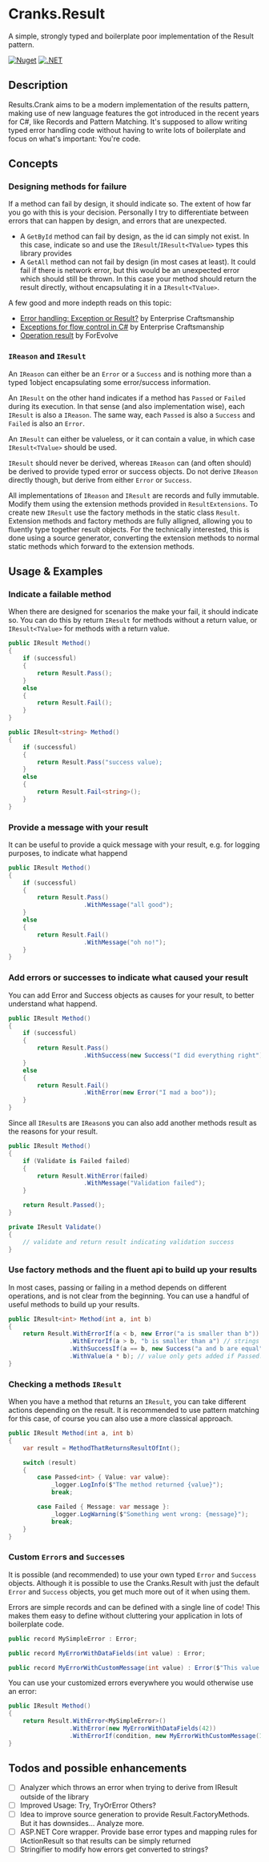 ﻿# Cranks.Result
A simple, strongly typed and boilerplate poor implementation of the Result pattern.

[![Nuget](https://img.shields.io/nuget/v/Cranks.Result?style=plastic)](https://www.nuget.org/packages/Cranks.Result/) [![.NET](https://github.com/crazycrank/Cranks.Result/actions/workflows/dotnet.yml/badge.svg)](https://github.com/crazycrank/Cranks.Result/actions/workflows/dotnet.yml)

## Description

Results.Crank aims to be a modern implementation of the results pattern, making use of new language features the got introduced in the recent years for C#, like Records and Pattern Matching.
It's supposed to allow writing typed error handling code without having to write lots of boilerplate and focus on what's important: You're code.

## Concepts

### Designing methods for failure
If a method can fail by design, it should indicate so.
The extent of how far you go with this is your decision.
Personally I try to differentiate between errors that can happen by design, and errors that are unexpected.
* A `GetById` method can fail by design, as the id can simply not exist. In this case, indicate so and use the `IResult`/`IResult<TValue>` types this library provides
* A `GetAll` method can not fail by design (in most cases at least). It could fail if there is network error, but this would be an unexpected error which should still be thrown. In this case your method should return the result directly, without encapsulating it in a `IResult<TValue>`.

A few good and more indepth reads on this topic:
* [Error handling: Exception or Result?](https://enterprisecraftsmanship.com/posts/error-handling-exception-or-result/) by Enterprise Craftsmanship
* [Exceptions for flow control in C#](https://enterprisecraftsmanship.com/posts/exceptions-for-flow-control/) by Enterprise Craftsmanship
* [Operation result](https://www.forevolve.com/en/articles/2018/03/19/operation-result/) by ForEvolve

### `IReason` and `IResult`
An `IReason` can either be an `Error` or a `Success` and is nothing more than a typed 1object encapsulating some error/success information.

An `IResult` on the other hand indicates if a method has `Passed` or `Failed` during its execution.
In that sense (and also implementation wise), each `IResult` is also a `IReason`.
The same way, each `Passed` is also a `Success` and `Failed` is also an `Error`.

An `IResult` can either be valueless, or it can contain a value, in which case `IResult<TValue>` should be used.

`IResult` should never be derived, whereas `IReason` can (and often should) be derived to provide typed error or success objects.
Do not derive `IReason` directly though, but derive from either `Error` or `Success`.

All implementations of `IReason` and `IResult` are records and fully immutable.
Modify them using the extension methods provided in `ResultExtensions`.
To create new `IResult` use the factory methods in the static class `Result`.
Extension methods and factory methods are fully alligned, allowing you to fluently type together result objects.
For the technically interested, this is done using a source generator, converting the extension methods to normal static methods which forward to the extension methods.

## Usage & Examples

### Indicate a failable method
When there are designed for scenarios the make your fail, it should indicate so.
You can do this by return `IResult` for methods without a return value, or `IResult<TValue>` for methods with a return value.
```csharp
public IResult Method()
{
    if (successful)
    {
        return Result.Pass();
    }
    else
    {
        return Result.Fail();
    }
}

public IResult<string> Method()
{
    if (successful)
    {
        return Result.Pass("success value);
    }
    else
    {
        return Result.Fail<string>();
    }
}
```

### Provide a message with your result
It can be useful to provide a quick message with your result, e.g. for logging purposes, to indicate what happend
```csharp
public IResult Method()
{
    if (successful)
    {
        return Result.Pass()
                     .WithMessage("all good");
    }
    else
    {
        return Result.Fail()
                     .WithMessage("oh no!");
    }
}
```

### Add errors or successes to indicate what caused your result
You can add Error and Success objects as causes for your result, to better understand what happend.
```csharp
public IResult Method()
{
    if (successful)
    {
        return Result.Pass()
                     .WithSuccess(new Success("I did everything right"));
    }
    else
    {
        return Result.Fail()
                     .WithError(new Error("I mad a boo"));
    }
}
```

Since all `IResult`s are `IReason`s you can also add another methods result as the reasons for your result.
```csharp
public IResult Method()
{
    if (Validate is Failed failed)
    {
        return Result.WithError(failed)
                     .WithMessage("Validation failed");
    }

    return Result.Passed();
}

private IResult Validate()
{
    // validate and return result indicating validation success
}
```

### Use factory methods and the fluent api to build up your results
In most cases, passing or failing in a method depends on different operations, and is not clear from the beginning.
You can use a handful of useful methods to build up your results.
```csharp
public IResult<int> Method(int a, int b)
{
    return Result.WithErrorIf(a < b, new Error("a is smaller than b"))
                 .WithErrorIf(a > b, "b is smaller than a") // strings get casted to Error/Success records if appropriate
                 .WithSuccessIf(a == b, new Success("a and b are equal"))
                 .WithValue(a * b); // value only gets added if Passed. In Failed scenarios it gets dropped.
}
```

### Checking a methods `IResult`
When you have a method that returns an `IResult`, you can take different actions depending on the result.
It is recommended to use pattern matching for this case, of course you can also use a more classical approach.
```csharp
public IResult Method(int a, int b)
{
    var result = MethodThatReturnsResultOfInt();

    switch (result)
    {
        case Passed<int> { Value: var value}:
            _logger.LogInfo($"The method returned {value}");
            break;

        case Failed { Message: var message }:
            _logger.LogWarning($"Something went wrong: {message}");
            break;
    }
}
```

### Custom `Error`s and `Success`es
It is possible (and recommended) to use your own typed `Error` and `Success` objects.
Although it is possible to use the Cranks.Result with just the default `Error` and `Success` objects, you get much more out of it when using them.

Errors are simple records and can be defined with a single line of code!
This makes them easy to define without cluttering your application in lots of boilerplate code.
```csharp
public record MySimpleError : Error;

public record MyErrorWithDataFields(int value) : Error;

public record MyErrorWithCustomMessage(int value) : Error($"This value is invalid: {value}");
```

You can use your customized errors everywhere you would otherwise use an error:
```csharp
public IResult Method()
{
    return Result.WithError<MySimpleError>()
                 .WithError(new MyErrorWithDataFields(42))
                 .WithErrorIf(condition, new MyErrorWithCustomMessage(1337));
}
```

## Todos and possible enhancements
- [ ] Analyzer which throws an error when trying to derive from IResult outside of the library
- [ ] Improved Usage: Try, TryOrError Others?
- [ ] Idea to improve source generation to provide Result<TValue>.FactoryMethods. But it has downsides... Analyze more.
- [ ] ASP.NET Core wrapper. Provide base error types and mapping rules for IActionResult so that results can be simply returned
- [ ] Stringifier to modify how errors get converted to strings?
